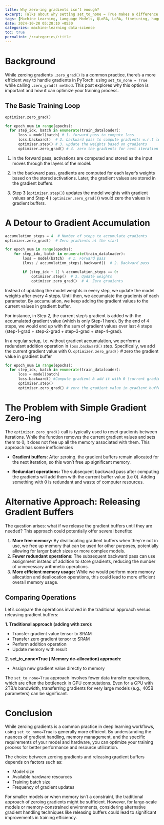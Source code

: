```yaml
---
title: Why zero-ing gradients isn’t enough?
excerpt: Talks about why setting set_to_none = True makes a difference
tags: [Machine Learning, Language Models, QLoRA, LoRA, finetuning, huggingface, transformers]
date: 2024-10-20 05:28:10 +0530
categories: machine-learning data-science
toc: true
permalink: /:categories/:title
---
```


# Background

While zeroing gradients `.zero_grad()` is a common practice, there’s a more efficient way to handle gradients in PyTorch: using `set_to_none = True` while calling `.zero_grad() method`. This post explores why this option is important and how it can optimize your training process.

## The Basic Training Loop

```python
optimizer.zero_grad()

for epoch_num in range(epochs):
  for step_idx, batch in enumerate(train_dataloader):
      loss = model(batch) # 1. forward pass to compute loss
      loss.backward()  # 2. backward pass to compute gradients w.r.t loss
      optimizer.step() # 3. update the weights based on gradients
      optimizer.zero_grad() # 4. zero the gradients for next iteration
```

1. In the forward pass, activations are computed and stored as the input moves through the layers of the model.

2. In the backward pass, gradients are computed for each layer’s weights based on the stored activations. Later, the gradient values are stored in the gradient buffers.

3. Step 3 (`optimizer.step()`) updates the model weights with gradient values and Step 4 ( `optimizer.zero_grad()`) would zero the values in gradient buffers.


# A Detour to Gradient Accumulation
```python
accumulation_steps = 4  # Number of steps to accumulate gradients
optimizer.zero_grad()  # Zero gradients at the start

for epoch_num in range(epochs):
    for step_idx, batch in enumerate(train_dataloader):
        loss = model(batch)  # 1. Forward pass
        (loss / accumulation_steps).backward()  # 2. Backward pass

        if (step_idx + 1) % accumulation_steps == 0:
            optimizer.step()  # 3. Update weights
            optimizer.zero_grad()  # 4. Zero gradients
```

Instead of updating the model weights in every step, we update the model weights after every 4 steps. Until then, we accumulate the gradients of each parameter. By accumulation, we keep adding the gradient values to the current values in gradient buffer.

For instance, in Step 2, the current step’s gradient is added with the accumulated gradient value (which is only Step-1 here). By the end of 4 steps, we would end up with the sum of gradient values over last 4 steps (step-1-grad + step-2-grad + step-3-grad + step-4-grad).

In a regular setup, i.e. without gradient accumulation, we perform a redundant addition operation in `loss.backward()` step. Specifically, we add the current gradient value with 0.
`optimizer.zero_grad()` # zero the gradient value in gradient buffer

```python
for epoch_num in range(epochs):
  for step_idx, batch in enumerate(train_dataloader):
      loss = model(batch) 
      loss.backward() #Compute gradient & add it with 0 (current gradient buffer)
      optimizer.step()
      optimizer.zero_grad() # zero the gradient value in gradient buffer
```

# The Problem with Simple Gradient Zero-ing

The `optimizer.zero_grad()` call is typically used to reset gradients between iterations. While the function removes the current gradient values and sets them to 0, it does not free up all the memory associated with them. This approach has some inefficiencies

* __Gradient buffers:__ After zeroing, the gradient buffers remain allocated for the next iteration, so this won’t free up significant memory.

* __Redundant operations:__ The subsequent backward pass after computing the gradients will add them with the current buffer value (i.e 0). Adding something with 0 is redundant 
and waste of computer resources.

# Alternative Approach: Releasing Gradient Buffers
The question arises: what if we release the gradient buffers until they are needed? This approach could potentially offer several benefits:

1. __More free memory:__ By deallocating gradient buffers when they’re not in use, we free up memory that can be used for other purposes, potentially allowing for larger batch sizes or more complex models.
2. __Fewer redundant operations:__ The subsequent backward pass can use assignment instead of addition to store gradients, reducing the number of unnecessary arithmetic operations.
3. __More efficient memory usage:__ While we would perform more memory allocation and deallocation operations, this could lead to more efficient overall memory usage.

## Comparing Operations

Let’s compare the operations involved in the traditional approach versus releasing gradient buffers:

__1. Traditional approach (adding with zero):__
- Transfer gradient value tensor to SRAM
- Transfer zero gradient tensor to SRAM
- Perform addition operation
- Update memory with result

__2. set_to_none=True ( Memory de-allocation) approach:__

* Assign new gradient value directly to memory

The `set_to_none=True` approach involves fewer data transfer operations, which are often the bottleneck in GPU computations. Even for a GPU with 2TB/s bandwidth, transferring gradients for very large models (e.g., 405B parameters) can be significant.

# Conclusion
While zeroing gradients is a common practice in deep learning workflows, using `set_to_none=True` is generally more efficient. By understanding the nuances of gradient handling, memory management, and the specific requirements of your model and hardware, you can optimize your training process for better performance and resource utilization.

The choice between zeroing gradients and releasing gradient buffers depends on factors such as:

- Model size
- Available hardware resources
- Training batch size
- Frequency of gradient updates

For smaller models or when memory isn’t a constraint, the traditional approach of zeroing gradients might be sufficient. However, for large-scale models or memory-constrained environments, considering alternative gradient handling techniques like releasing buffers could lead to significant improvements in training efficiency.